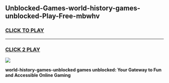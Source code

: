 
## Unblocked-Games-world-history-games-unblocked-Play-Free-mbwhv
<h3>
<a href="https://premium76.site?title=world-history-games-unblocked&ref=20A">CLICK TO PLAY</a></h3>
<hr>

<h3>
<a href="https://premium76.site?title=world-history-games-unblocked&ref=20A">CLICK 2 PLAY</a>
  
</h3>

<a href="https://premium76.site?title=world-history-games-unblocked&ref=20A"><img src="https://clearcache.store/games.png"></a>


**world-history-games-unblocked games unblocked: Your Gateway to Fun and Accessible Online Gaming**
